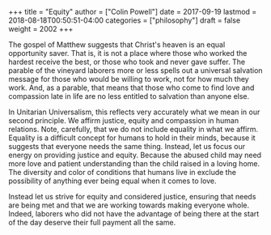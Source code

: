 +++
title = "Equity"
author = ["Colin Powell"]
date = 2017-09-19
lastmod = 2018-08-18T00:50:51-04:00
categories = ["philosophy"]
draft = false
weight = 2002
+++

The gospel of Matthew suggests that Christ's heaven is an equal opportunity
saver. That is, it is not a place where those who worked the hardest receive the
best, or those who took and never gave suffer. The parable of the vineyard
laborers more or less spells out a universal salvation message for those who
would be willing to work, not for how much they work. And, as a parable, that
means that those who come to find love and compassion late in life are no less
entitled to salvation than anyone else.

In Unitarian Universalism, this reflects very accurately what we mean in our
second principle. We affirm justice, equity and compassion in human relations.
Note, carefully, that we do not include equality in what we affirm. Equality is
a difficult concept for humans to hold in their minds, because it suggests that
everyone needs the same thing. Instead, let us focus our energy on providing
justice and equity. Because the abused child may need more love and patient
understanding than the child raised in a loving home. The diversity and color of
conditions that humans live in exclude the possibility of anything ever being
equal when it comes to love.

Instead let us strive for equity and considered justice, ensuring that needs are
being met and that we are working towards making everyone whole. Indeed,
laborers who did not have the advantage of being there at the start of the day
deserve their full payment all the same.
